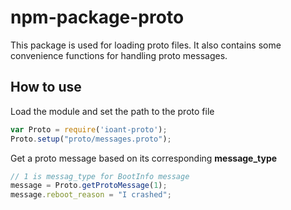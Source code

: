 # npm-package-proto
This package is used for loading proto files. It also contains some convenience functions for handling proto messages.

## How to use

Load the module and set the path to the proto file
```js
var Proto = require('ioant-proto');
Proto.setup("proto/messages.proto");
```

Get a proto message based on its corresponding **message_type**
```js
// 1 is messag_type for BootInfo message
message = Proto.getProtoMessage(1);
message.reboot_reason = "I crashed";

```
